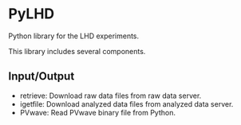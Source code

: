 # PyLHD
Python library for the LHD experiments.

This library includes several components.

## Input/Output
+ retrieve: Download raw data files from raw data server.
+ igetfile: Download analyzed data files from analyzed data server.
+ PVwave: Read PVwave binary file from Python.
